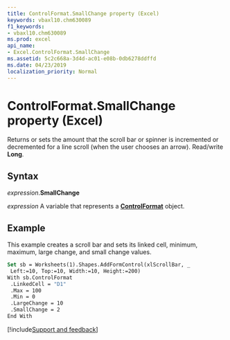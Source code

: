 ```yaml
---
title: ControlFormat.SmallChange property (Excel)
keywords: vbaxl10.chm630089
f1_keywords:
- vbaxl10.chm630089
ms.prod: excel
api_name:
- Excel.ControlFormat.SmallChange
ms.assetid: 5c2c668a-3d4d-ac01-e08b-0db6278ddffd
ms.date: 04/23/2019
localization_priority: Normal
---
```



# ControlFormat.SmallChange property (Excel)

Returns or sets the amount that the scroll bar or spinner is incremented or decremented for a line scroll (when the user chooses an arrow). Read/write **Long**.


## Syntax

_expression_.**SmallChange**

_expression_ A variable that represents a **[ControlFormat](Excel.ControlFormat.md)** object.


## Example

This example creates a scroll bar and sets its linked cell, minimum, maximum, large change, and small change values.

```vb
Set sb = Worksheets(1).Shapes.AddFormControl(xlScrollBar, _ 
 Left:=10, Top:=10, Width:=10, Height:=200) 
With sb.ControlFormat 
 .LinkedCell = "D1" 
 .Max = 100 
 .Min = 0 
 .LargeChange = 10 
 .SmallChange = 2 
End With
```




[!include[Support and feedback](~/includes/feedback-boilerplate.md)]